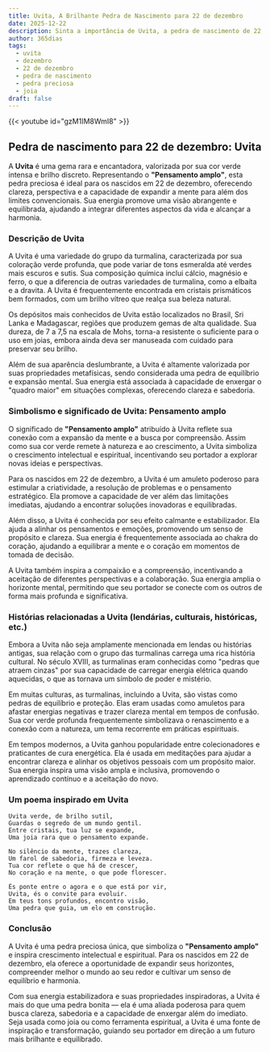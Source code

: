```yaml
---
title: Uvita, A Brilhante Pedra de Nascimento para 22 de dezembro
date: 2025-12-22
description: Sinta a importância de Uvita, a pedra de nascimento de 22 de dezembro que simboliza Pensamento amplo. Deixe que sua beleza e significado iluminem seu dia.
author: 365dias
tags:
  - uvita
  - dezembro
  - 22 de dezembro
  - pedra de nascimento
  - pedra preciosa
  - joia
draft: false
---
```


{{< youtube id="gzM1IM8WmI8" >}}

## Pedra de nascimento para 22 de dezembro: Uvita

A **Uvita** é uma gema rara e encantadora, valorizada por sua cor verde intensa e brilho discreto. Representando o **"Pensamento amplo"**, esta pedra preciosa é ideal para os nascidos em 22 de dezembro, oferecendo clareza, perspectiva e a capacidade de expandir a mente para além dos limites convencionais. Sua energia promove uma visão abrangente e equilibrada, ajudando a integrar diferentes aspectos da vida e alcançar a harmonia.

### Descrição de Uvita

A Uvita é uma variedade do grupo da turmalina, caracterizada por sua coloração verde profunda, que pode variar de tons esmeralda até verdes mais escuros e sutis. Sua composição química inclui cálcio, magnésio e ferro, o que a diferencia de outras variedades de turmalina, como a elbaíta e a dravita. A Uvita é frequentemente encontrada em cristais prismáticos bem formados, com um brilho vítreo que realça sua beleza natural.

Os depósitos mais conhecidos de Uvita estão localizados no Brasil, Sri Lanka e Madagascar, regiões que produzem gemas de alta qualidade. Sua dureza, de 7 a 7,5 na escala de Mohs, torna-a resistente o suficiente para o uso em joias, embora ainda deva ser manuseada com cuidado para preservar seu brilho.

Além de sua aparência deslumbrante, a Uvita é altamente valorizada por suas propriedades metafísicas, sendo considerada uma pedra de equilíbrio e expansão mental. Sua energia está associada à capacidade de enxergar o "quadro maior" em situações complexas, oferecendo clareza e sabedoria.

### Simbolismo e significado de Uvita: Pensamento amplo

O significado de **"Pensamento amplo"** atribuído à Uvita reflete sua conexão com a expansão da mente e a busca por compreensão. Assim como sua cor verde remete à natureza e ao crescimento, a Uvita simboliza o crescimento intelectual e espiritual, incentivando seu portador a explorar novas ideias e perspectivas.

Para os nascidos em 22 de dezembro, a Uvita é um amuleto poderoso para estimular a criatividade, a resolução de problemas e o pensamento estratégico. Ela promove a capacidade de ver além das limitações imediatas, ajudando a encontrar soluções inovadoras e equilibradas.

Além disso, a Uvita é conhecida por seu efeito calmante e estabilizador. Ela ajuda a alinhar os pensamentos e emoções, promovendo um senso de propósito e clareza. Sua energia é frequentemente associada ao chakra do coração, ajudando a equilibrar a mente e o coração em momentos de tomada de decisão.

A Uvita também inspira a compaixão e a compreensão, incentivando a aceitação de diferentes perspectivas e a colaboração. Sua energia amplia o horizonte mental, permitindo que seu portador se conecte com os outros de forma mais profunda e significativa.

### Histórias relacionadas a Uvita (lendárias, culturais, históricas, etc.)

Embora a Uvita não seja amplamente mencionada em lendas ou histórias antigas, sua relação com o grupo das turmalinas carrega uma rica história cultural. No século XVIII, as turmalinas eram conhecidas como "pedras que atraem cinzas" por sua capacidade de carregar energia elétrica quando aquecidas, o que as tornava um símbolo de poder e mistério.

Em muitas culturas, as turmalinas, incluindo a Uvita, são vistas como pedras de equilíbrio e proteção. Elas eram usadas como amuletos para afastar energias negativas e trazer clareza mental em tempos de confusão. Sua cor verde profunda frequentemente simbolizava o renascimento e a conexão com a natureza, um tema recorrente em práticas espirituais.

Em tempos modernos, a Uvita ganhou popularidade entre colecionadores e praticantes de cura energética. Ela é usada em meditações para ajudar a encontrar clareza e alinhar os objetivos pessoais com um propósito maior. Sua energia inspira uma visão ampla e inclusiva, promovendo o aprendizado contínuo e a aceitação do novo.

### Um poema inspirado em Uvita

```
Uvita verde, de brilho sutil,  
Guardas o segredo de um mundo gentil.  
Entre cristais, tua luz se expande,  
Uma joia rara que o pensamento expande.  

No silêncio da mente, trazes clareza,  
Um farol de sabedoria, firmeza e leveza.  
Tua cor reflete o que há de crescer,  
No coração e na mente, o que pode florescer.  

És ponte entre o agora e o que está por vir,  
Uvita, és o convite para evoluir.  
Em teus tons profundos, encontro visão,  
Uma pedra que guia, um elo em construção.
```

### Conclusão

A Uvita é uma pedra preciosa única, que simboliza o **"Pensamento amplo"** e inspira crescimento intelectual e espiritual. Para os nascidos em 22 de dezembro, ela oferece a oportunidade de expandir seus horizontes, compreender melhor o mundo ao seu redor e cultivar um senso de equilíbrio e harmonia.

Com sua energia estabilizadora e suas propriedades inspiradoras, a Uvita é mais do que uma pedra bonita — ela é uma aliada poderosa para quem busca clareza, sabedoria e a capacidade de enxergar além do imediato. Seja usada como joia ou como ferramenta espiritual, a Uvita é uma fonte de inspiração e transformação, guiando seu portador em direção a um futuro mais brilhante e equilibrado.